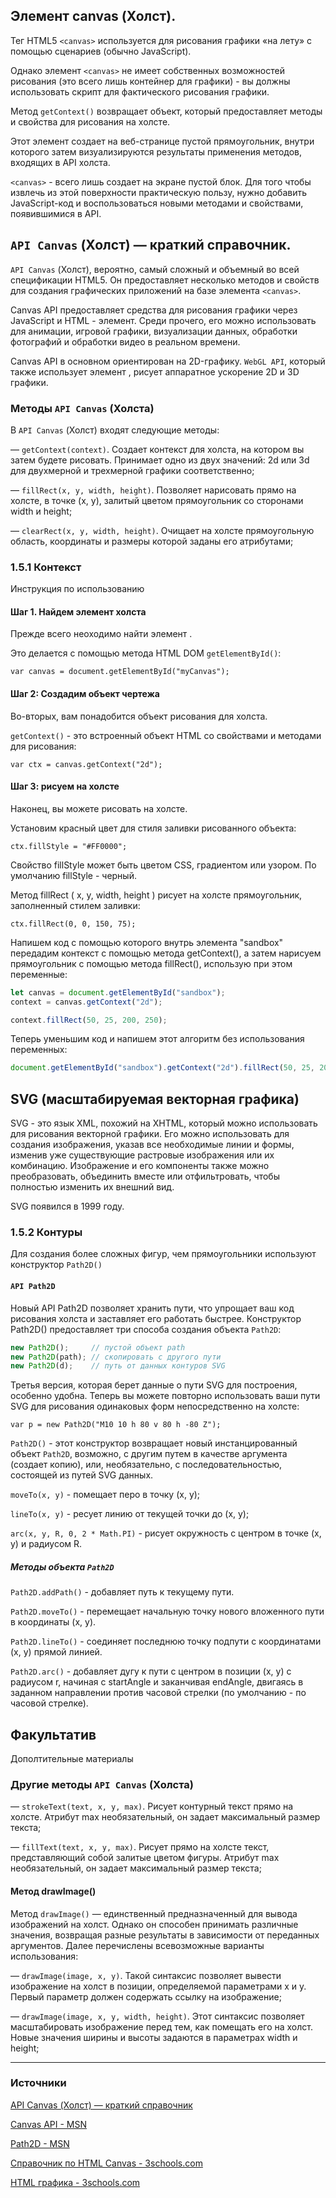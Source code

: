## Элемент canvas (Холст).

Тег HTML5 `<canvas>` используется для рисования графики «на лету» с помощью 
сценариев (обычно JavaScript).

Однако элемент `<canvas>` не имеет собственных возможностей рисования 
(это всего лишь контейнер для графики) - вы должны использовать скрипт 
для фактического рисования графики.

Метод `getContext()` возвращает объект, который предоставляет методы 
и свойства для рисования на холсте.


Этот элемент создает на веб-странице пустой прямоугольник, внутри которого 
затем визуализируются результаты применения методов, входящих в API холста.

`<canvas>` - всего лишь создает на экране пустой блок. Для того чтобы извлечь 
из этой поверхности практическую пользу, нужно добавить JavaScript-код 
и воспользоваться новыми методами и свойствами, появившимися в API.



## `API Canvas` (Холст) — краткий справочник.

`API Canvas` (Холст), вероятно, самый сложный и объемный во всей спецификации HTML5. 
Он предоставляет несколько методов и свойств для создания графических приложений 
на базе элемента `<canvas>`.

Canvas API предоставляет средства для рисования графики через JavaScript 
и HTML <canvas> - элемент. Среди прочего, его можно использовать для анимации, 
игровой графики, визуализации данных, обработки фотографий и обработки видео 
в реальном времени.

Canvas API в основном ориентирован на 2D-графику. `WebGL API`, который также 
использует элемент <canvas>, рисует аппаратное ускорение 2D и 3D графики.


### Методы `API Canvas` (Холста)

В `API Canvas` (Холст) входят следующие методы:

— `getContext(context)`. Создает контекст для холста, на котором вы затем будете 
рисовать. Принимает одно из двух значений: 2d или 3d для двухмерной и 
трехмерной графики соответственно;

— `fillRect(x, y, width, height)`. Позволяет нарисовать прямо на холсте, в точке 
(x, y), залитый цветом прямоугольник со сторонами width и height;

— `clearRect(x, y, width, height)`. Очищает на холсте прямоугольную область, 
координаты и размеры которой заданы его атрибутами;


### 1.5.1 Контекст

Инструкция по использованию


#### Шаг 1. Найдем элемент холста

Прежде всего неоходимо найти элемент <canvas>.

Это делается с помощью метода HTML DOM `getElementById()`:

`var canvas = document.getElementById("myCanvas");`


#### Шаг 2: Создадим объект чертежа

Во-вторых, вам понадобится объект рисования для холста.

`getContext()` - это встроенный объект HTML со свойствами и методами для рисования:

`var ctx = canvas.getContext("2d");`


#### Шаг 3: рисуем на холсте

Наконец, вы можете рисовать на холсте.

Установим красный цвет для стиля заливки рисованного объекта:

`ctx.fillStyle = "#FF0000";`

Свойство fillStyle может быть цветом CSS, градиентом или узором. 
По умолчанию fillStyle - черный.

Метод fillRect ( x, y, width, height ) рисует на холсте прямоугольник, 
заполненный стилем заливки:

`ctx.fillRect(0, 0, 150, 75);`


Напишем код с помощью которого внутрь элемента "sandbox" передадим контекст 
с помощью метода getContext(), а затем нарисуем прямоугольник с помощью 
метода fillRect(), использую при этом переменные:

```js
let canvas = document.getElementById("sandbox");
context = canvas.getContext("2d");

context.fillRect(50, 25, 200, 250);
```

Теперь уменьшим код и напишем этот алгоритм без использования переменных:

```js
document.getElementById("sandbox").getContext("2d").fillRect(50, 25, 200, 250);
```


## SVG (масштабируемая векторная графика)

SVG - это  язык XML, похожий на XHTML, который можно использовать 
для рисования векторной графики. Его можно использовать для создания 
изображения, указав все необходимые линии и формы, изменив уже существующие 
растровые изображения или их комбинацию. Изображение и его компоненты также 
можно преобразовать, объединить вместе или отфильтровать, чтобы полностью 
изменить их внешний вид.

SVG появился в 1999 году.


### 1.5.2 Контуры

Для создания более сложных фигур, чем прямоугольники используют конструктор `Path2D()`

#### `API Path2D`

Новый API Path2D позволяет хранить пути, что упрощает ваш код рисования холста 
и заставляет его работать быстрее. Конструктор Path2D() предоставляет три способа 
создания объекта `Path2D`:

```js
new Path2D();     // пустой объект path
new Path2D(path); // скопировать с другого пути
new Path2D(d);    // путь от данных контуров SVG
```

Третья версия, которая берет данные о пути SVG для построения, особенно удобна. 
Теперь вы можете повторно использовать ваши пути SVG для рисования одинаковых форм 
непосредственно на холсте:

`var p = new Path2D("M10 10 h 80 v 80 h -80 Z");`

`Path2D()` - этот конструктор возвращает новый инстанцированный объект `Path2D`, 
возможно, с другим путем в качестве аргумента (создает копию), или, 
необязательно, с последовательностью, состоящей из путей SVG данных.

`moveTo(x, y)` - помещает перо в точку (x, y);

`lineTo(x, y)` - ресует линию от текущей точки до (x, y);

`arc(x, y, R, 0, 2 * Math.PI)` - рисует окружность с центром в точке (x, y) 
и радиусом R.

##### Методы объекта `Path2D`

`Path2D.addPath()` - добавляет путь к текущему пути.

`Path2D.moveTo()` - перемещает начальную точку нового вложенного пути в координаты (x, y).

`Path2D.lineTo()` - соединяет последнюю точку подпути с координатами (x, y) прямой линией.

`Path2D.arc()` -  добавляет дугу к пути с центром в позиции (x, y) с радиусом r, начиная 
с startAngle и заканчивая endAngle, двигаясь в заданном направлении против 
часовой стрелки (по умолчанию - по часовой стрелке).


## Факультатив

Дополтительные материалы


### Другие методы `API Canvas` (Холста)


— `strokeText(text, x, y, max)`. Рисует контурный текст прямо на холсте. 
Атрибут max необязательный, он задает максимальный размер текста;

— `fillText(text, x, y, max)`. Рисует прямо на холсте текст, представляющий 
собой залитые цветом фигуры. Атрибут max необязательный, он задает 
максимальный размер текста;


#### Метод drawImage()

Метод `drawImage()` — единственный предназначенный для вывода изображений на холст. 
Однако он способен принимать различные значения, возвращая разные результаты 
в зависимости от переданных аргументов. Далее перечислены всевозможные 
варианты использования:

— `drawImage(image, x, y)`. Такой синтаксис позволяет вывести изображение 
на холст в позиции, определяемой параметрами x и y. Первый параметр должен 
содержать ссылку на изображение;

— `drawImage(image, x, y, width, height)`. Этот синтаксис позволяет 
масштабировать изображение перед тем, как помещать его на холст. 
Новые значения ширины и высоты задаются в параметрах width и height;

***

### Источники

[API Canvas (Холст) — краткий справочник](http://html5ru.com/api-canvas-xolst-kratkij-spravochnik.html)

[Canvas API - MSN](https://developer.mozilla.org/en-US/docs/Web/API/Canvas_API)

[Path2D - MSN](https://developer.mozilla.org/en-US/docs/Web/API/Path2D)

[Справочник по HTML Canvas - 3schools.com](https://www.w3schools.com/graphics/canvas_reference.asp)

[HTML графика - 3schools.com](https://www.w3schools.com/graphics/default.asp)
